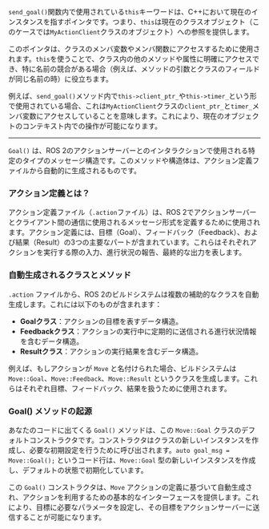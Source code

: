 `send_goal()`関数内で使用されている`this`キーワードは、C++において現在のインスタンスを指すポインタです。つまり、`this`は現在のクラスオブジェクト（このケースでは`MyActionClient`クラスのオブジェクト）への参照を提供します。

このポインタは、クラスのメンバ変数やメンバ関数にアクセスするために使用されます。`this`を使うことで、クラス内の他のメソッドや属性に明確にアクセスでき、特に名前の競合がある場合（例えば、メソッドの引数とクラスのフィールドが同じ名前の時）に役立ちます。

例えば、`send_goal()`メソッド内で`this->client_ptr_`や`this->timer_`という形で使用されている場合、これは`MyActionClient`クラスの`client_ptr_`と`timer_`メンバ変数にアクセスしていることを意味します。これにより、現在のオブジェクトのコンテキスト内での操作が可能になります。

---

`Goal()` は、ROS 2のアクションサーバーとのインタラクションで使用される特定のタイプのメッセージ構造です。このメソッドや構造体は、アクション定義ファイルから自動的に生成されるものです。

### アクション定義とは？

アクション定義ファイル（`.action`ファイル）は、ROS 2でアクションサーバーとクライアント間の通信に使用されるメッセージ形式を定義するために使用されます。アクション定義には、目標（Goal）、フィードバック（Feedback）、および結果（Result）の3つの主要なパートが含まれています。これらはそれぞれアクションを実行する際の入力、進行状況の報告、最終的な出力を表します。

### 自動生成されるクラスとメソッド

`.action` ファイルから、ROS 2のビルドシステムは複数の補助的なクラスを自動生成します。これには以下のものが含まれます：

- **Goalクラス**：アクションの目標を表すデータ構造。
- **Feedbackクラス**：アクションの実行中に定期的に送信される進行状況情報を含むデータ構造。
- **Resultクラス**：アクションの実行結果を含むデータ構造。

例えば、もしアクションが `Move` と名付けられた場合、ビルドシステムは `Move::Goal`、`Move::Feedback`、`Move::Result` というクラスを生成します。これらはそれぞれ目標、フィードバック、結果を扱うために使用されます。

### Goal() メソッドの起源

あなたのコードに出てくる `Goal()` メソッドは、この `Move::Goal` クラスのデフォルトコンストラクタです。コンストラクタはクラスの新しいインスタンスを作成し、必要な初期設定を行うために呼び出されます。`auto goal_msg = Move::Goal();` というコード行は、`Move::Goal` 型の新しいインスタンスを作成し、デフォルトの状態で初期化しています。

この `Goal()` コンストラクタは、`Move` アクションの定義に基づいて自動生成され、アクションを利用するための基本的なインターフェースを提供します。これにより、目標に必要なパラメータを設定し、その目標をアクションサーバーに送信することが可能になります。